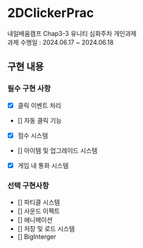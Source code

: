 # 2DClickerPrac
 내일배움캠프 Chap3-3 유니티 심화주차 개인과제  
 과제 수행일 : 2024.06.17 ~ 2024.06.18   
     
      
 ## 구현 내용  
### 필수 구현 사항
- [x]  클릭 이벤트 처리
- []  자동 클릭 기능
- [x]  점수 시스템
- []  아이템 및 업그레이드 시스템
- [x]  게임 내 통화 시스템
    



      
### 선택 구현사항
- []  파티클 시스템
- []  사운드 이펙트
- []  애니메이션
- []  저장 및 로드 시스템
- []  BigInterger

